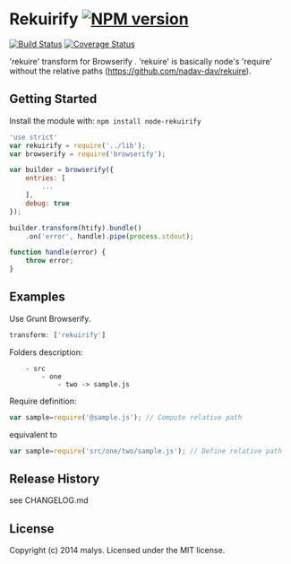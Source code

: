 # Rekuirify [![NPM version](https://badge.fury.io/js/rekuirify.png)](http://badge.fury.io/js/rekuirify)
[![Build Status](https://travis-ci.org/malys/node-rekuirify.png)](https://travis-ci.org/malys/node-rekuirify)
[![Coverage Status](https://coveralls.io/repos/malys/node-rekuirify/badge.png)](https://coveralls.io/r/malys/node-rekuirify)


'rekuire' transform for Browserify . 'rekuire' is basically node's 'require' without the relative paths (https://github.com/nadav-dav/rekuire).

## Getting Started
Install the module with: `npm install node-rekuirify`

```javascript
'use strict'
var rekuirify = require('../lib');
var browserify = require('browserify');

var builder = browserify({
    entries: [
        ...
    ],
    debug: true
});

builder.transform(htify).bundle()
    .on('error', handle).pipe(process.stdout);

function handle(error) {
    throw error;
}
```

## Examples
Use Grunt Browserify.

``` js
transform: ['rekuirify']
```

Folders description:
```
	- src
        - one
            - two -> sample.js
```
Require definition:
``` js
var sample=require('@sample.js'); // Compute relative path
```
equivalent to 
``` js
var sample=require('src/one/two/sample.js'); // Define relative path

```

## Release History
see CHANGELOG.md

## License
Copyright (c) 2014 malys. Licensed under the MIT license.
